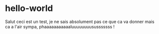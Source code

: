 # hello-world
Salut ceci est un test, je ne sais absolument pas ce que ca va donner mais ca a l'air sympa, 
phaaaaaaaaaaaluuuuuuuususssssss !
